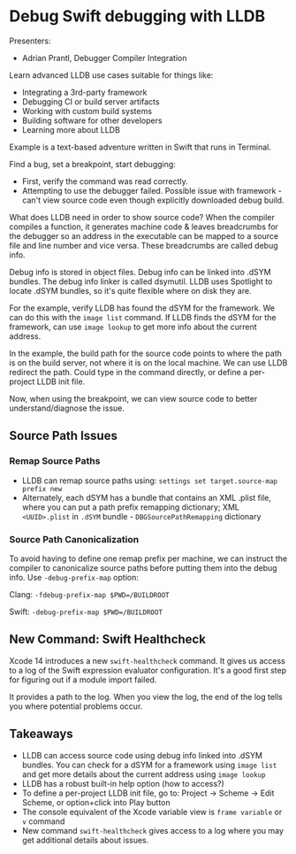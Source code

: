 # Debug Swift debugging with LLDB

Presenters:
- Adrian Prantl, Debugger Compiler Integration

Learn advanced LLDB use cases suitable for things like:

- Integrating a 3rd-party framework
- Debugging CI or build server artifacts
- Working with custom build systems
- Building software for other developers
- Learning more about LLDB

Example is a text-based adventure written in Swift that runs in Terminal.

Find a bug, set a breakpoint, start debugging:

- First, verify the command was read correctly. 
- Attempting to use the debugger failed. Possible issue with framework - can't view source code even though explicitly downloaded debug build.

What does LLDB need in order to show source code? When the compiler compiles a function, it generates machine code & leaves breadcrumbs for the debugger so an address in the executable can be mapped to a source file and line number and vice versa. These breadcrumbs are called debug info.

Debug info is stored in object files. Debug info can be linked into .dSYM bundles. The debug info linker is called dsymutil. LLDB uses Spotlight to locate .dSYM bundles, so it's quite flexible where on disk they are.

For the example, verify LLDB has found the dSYM for the framework. We can do this with the `image list` command. If LLDB finds the dSYM for the framework, can use `image lookup` to get more info about the current address.

In the example, the build path for the source code points to where the path is on the build server, not where it is on the local machine. We can use LLDB redirect the path. Could type in the command directly, or define a per-project LLDB init file.

Now, when using the breakpoint, we can view source code to better understand/diagnose the issue.

## Source Path Issues

### Remap Source Paths

- LLDB can remap source paths using: `settings set target.source-map prefix new`
- Alternately, each dSYM has a bundle that contains an XML .plist file, where you can put a path prefix remapping dictionary; XML `<UUID>.plist` in `.dSYM` bundle - `DBGSourcePathRemapping` dictionary

### Source Path Canonicalization

To avoid having to define one remap prefix per machine, we can instruct the compiler to canonicalize source paths before putting them into the debug info. Use `-debug-prefix-map` option:

Clang:
`-fdebug-prefix-map $PWD=/BUILDROOT`

Swift:
`-debug-prefix-map $PWD=/BUILDROOT`

## New Command: Swift Healthcheck

Xcode 14 introduces a new `swift-healthcheck` command. It gives us access to a log of the Swift expression evaluator configuration. It's a good first step for figuring out if a module import failed.

It provides a path to the log. When you view the log, the end of the log tells you where potential problems occur.

## Takeaways

- LLDB can access source code using debug info linked into .dSYM bundles. You can check for a dSYM for a framework using `image list` and get more details about the current address using `image lookup`
- LLDB has a robust built-in help option (how to access?)
- To define a per-project LLDB init file, go to: Project -> Scheme -> Edit Scheme, or option+click into Play button
- The console equivalent of the Xcode variable view is `frame variable` or `v` command
- New command `swift-healthcheck` gives access to a log where you may get additional details about issues.
